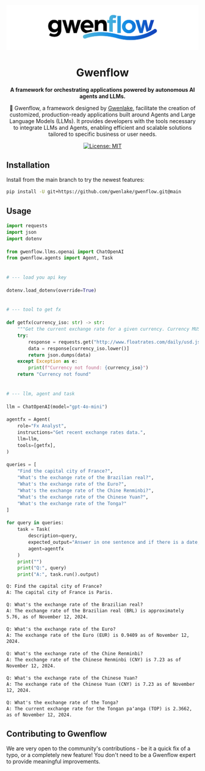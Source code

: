 <div align="center">

![Logo of Gwenflow](./docs/images/gwenflow.png)

# **Gwenflow**

**A framework for orchestrating applications powered by autonomous AI agents and LLMs.**

🤖 Gwenflow, a framework designed by [Gwenlake](https://gwenlake.com), 
facilitate the creation of customized, production-ready applications built around Agents and
Large Language Models (LLMs). It provides developers with the tools necessary to integrate LLMs and Agents, enabling efficient and scalable solutions tailored to specific business or user needs.

[![License: MIT](https://img.shields.io/badge/License-MIT-green.svg)](https://opensource.org/licenses/MIT)

</div>



## Installation

Install from the main branch to try the newest features:

```bash
pip install -U git+https://github.com/gwenlake/gwenflow.git@main
```

## Usage

```python
import requests
import json
import dotenv

from gwenflow.llms.openai import ChatOpenAI
from gwenflow.agents import Agent, Task


# --- load you api key

dotenv.load_dotenv(override=True)


# --- tool to get fx

def getfx(currency_iso: str) -> str:
    """Get the current exchange rate for a given currency. Currency MUST be in iso format."""
    try:
        response = requests.get("http://www.floatrates.com/daily/usd.json").json()
        data = response[currency_iso.lower()]
        return json.dumps(data)
    except Exception as e:
        print(f"Currency not found: {currency_iso}")
    return "Currency not found"


# --- llm, agent and task

llm = ChatOpenAI(model="gpt-4o-mini")

agentfx = Agent(
    role="Fx Analyst",
    instructions="Get recent exchange rates data.",
    llm=llm,
    tools=[getfx],
)

queries = [
    "Find the capital city of France?",
    "What's the exchange rate of the Brazilian real?",
    "What's the exchange rate of the Euro?",
    "What's the exchange rate of the Chine Renminbi?",
    "What's the exchange rate of the Chinese Yuan?",
    "What's the exchange rate of the Tonga?"
]

for query in queries:
    task = Task(
        description=query,
        expected_output="Answer in one sentence and if there is a date, mention this date.",
        agent=agentfx
    )
    print("")
    print("Q:", query)
    print("A:", task.run().output)
```

```
Q: Find the capital city of France?
A: The capital city of France is Paris.

Q: What's the exchange rate of the Brazilian real?
A: The exchange rate of the Brazilian real (BRL) is approximately 5.76, as of November 12, 2024.

Q: What's the exchange rate of the Euro?
A: The exchange rate of the Euro (EUR) is 0.9409 as of November 12, 2024.

Q: What's the exchange rate of the Chine Renminbi?
A: The exchange rate of the Chinese Renminbi (CNY) is 7.23 as of November 12, 2024.

Q: What's the exchange rate of the Chinese Yuan?
A: The exchange rate of the Chinese Yuan (CNY) is 7.23 as of November 12, 2024.

Q: What's the exchange rate of the Tonga?
A: The current exchange rate for the Tongan paʻanga (TOP) is 2.3662, as of November 12, 2024.
```

## Contributing to Gwenflow

We are very open to the community's contributions - be it a quick fix of a typo, or a completely new feature! You don't need to be a Gwenflow expert to provide meaningful improvements.
